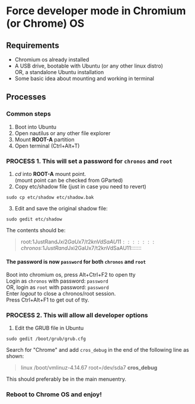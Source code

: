 # Force developer mode in Chromium (or Chrome) OS

## Requirements
- Chromium os already installed
- A USB drive, bootable with Ubuntu (or any other linux distro)  
  OR, a standalone Ubuntu installation
- Some basic idea about mounting and working in terminal

## Processes

### Common steps
1. Boot into Ubuntu
2. Open nautilus or any other file explorer
3. Mount <b>ROOT-A</b> partition
4. Open terminal (Ctrl+Alt+T)

### PROCESS 1. This will set a password for `chronos` and `root`

1. <i>cd</i> into <b>ROOT-A</b> mount point.  
  (mount point can be checked from GParted)  
2. Copy etc/shadow file (just in case you need to revert)
```
sudo cp etc/shadow etc/shadow.bak
```
3. Edit and save the original shadow file:
```
sudo gedit etc/shadow
```
  The contents should be:
  > root:$1$JustRand$Jxi2GaUx7/t2knVdSaAU11:::::::  
  > chronos:$1$JustRand$Jxi2GaUx7/t2knVdSaAU11:::::::  
  
#### The password is now `password` for both `chronos` and `root`
Boot into chromium os, press Alt+Ctrl+F2 to open tty  
Login as `chronos` with password: `password`  
OR, login as `root` with password: `password`  
Enter <i>logout</i> to close a chronos/root session.  
Press Ctrl+Alt+F1 to get out of tty.  

### PROCESS 2. This will allow all developer options
1. Edit the GRUB file in Ubuntu
```
sudo gedit /boot/grub/grub.cfg
```
Search for "Chrome" and add `cros_debug` in the end of the following line as shown:  
  > linux /boot/vmlinuz-4.14.67 root=/dev/sda7 <b>cros_debug</b>  

This should preferably be in the main menuentry.
### Reboot to Chrome OS and enjoy!
